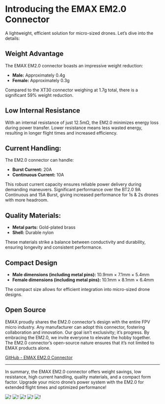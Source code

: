 # Introducing the EMAX EM2.0 Connector
 A lightweight, efficient solution for micro-sized drones. Let’s dive into the details:
## Weight Advantage
The EMAX EM2.0 connector boasts an impressive weight reduction:

- **Male:** Approximately 0.4g
- **Female:** Approximately 0.3g

Compared to the XT30 connector weighing at 1.7g total, there is a significant 59% weight reduction.
## Low Internal Resistance
With an internal resistance of just 12.5mΩ, the EM2.0 minimizes energy loss during power transfer. Lower resistance means less wasted energy, resulting in longer flight times and increased efficiency.
## Current Handling:
The EM2.0 connector can handle:
- **Burst Current:** 20A
- **Continuous Current:** 10A

This robust current capacity ensures reliable power delivery during demanding maneuvers. Significant performance over the BT2.0 9A Continuous and 15A Burst, giving increased performance for 1s & 2s drones with more headroom.
## Quality Materials:
- **Metal parts:** Gold-plated brass
- **Shell:** Durable nylon 

These materials strike a balance between conductivity and durability, ensuring longevity and consistent performance.
## Compact Design

- **Male dimensions (including metal pins):** 10.9mm × 7.1mm × 5.4mm
- **Female dimensions (including metal pins):** 10.1mm × 8.1mm × 6.4mm
 
The compact size allows for efficient integration into micro-sized drone designs.

## Open Source
EMAX proudly shares the EM2.0 connector’s design with the entire FPV micro industry. Any manufacturer can adopt this connector, fostering collaboration and innovation. Our goal isn’t exclusivity; it’s progress. By embracing the EM2.0, we invite everyone to elevate the hobby together. The EM2.0 connector’s open-source nature ensures that it’s not limited to EMAX products alone.

[GitHub - EMAX EM2.0 Connector](https://github.com/EmaxModel/YINYAN-EMAX-EM2.0)

---

In summary, the EMAX EM2.0 connector offers weight savings, low resistance, high current handling, quality materials, and a compact form factor. Upgrade your micro drone’s power system with the EM2.0 for extended flight times and optimized performance!

![[!](https://cdn.shopify.com/s/files/1/0371/2814/2907/files/EM2-Infographic_01.png?v=1718902737)](https://cdn.shopify.com/s/files/1/0371/2814/2907/files/EM2-Infographic_01_d0f474c2-95aa-4015-a591-7b334b03f127.png?v=1720738619)
![[!](https://cdn.shopify.com/s/files/1/0371/2814/2907/files/EM2-Infographic_02.png?v=1718902737)](https://cdn.shopify.com/s/files/1/0371/2814/2907/files/EM2-Infographic_02_d32289cd-5529-4f26-b36c-507a9ef7df33.png?v=1720738619)
![[!](https://cdn.shopify.com/s/files/1/0371/2814/2907/files/EM2-Infographic_03.png?v=1718902737)](https://cdn.shopify.com/s/files/1/0371/2814/2907/files/EM2-Infographic_03_be107394-1275-44e5-99fb-12ac1fb5dc78.png?v=1720738619)
![[!](https://cdn.shopify.com/s/files/1/0371/2814/2907/files/EM2-Infographic_04.png?v=1718902737)](https://cdn.shopify.com/s/files/1/0371/2814/2907/files/EM2-Infographic_04_4c749c67-84c7-45d8-a927-0c22ac6840ab.png?v=1720738619)
![[!](https://cdn.shopify.com/s/files/1/0371/2814/2907/files/EM2-Infographic_05.png?v=1718902737)](https://cdn.shopify.com/s/files/1/0371/2814/2907/files/EM2-Infographic_05_61979c2b-ebf7-405a-af10-752856f16dca.png?v=1720738619)



